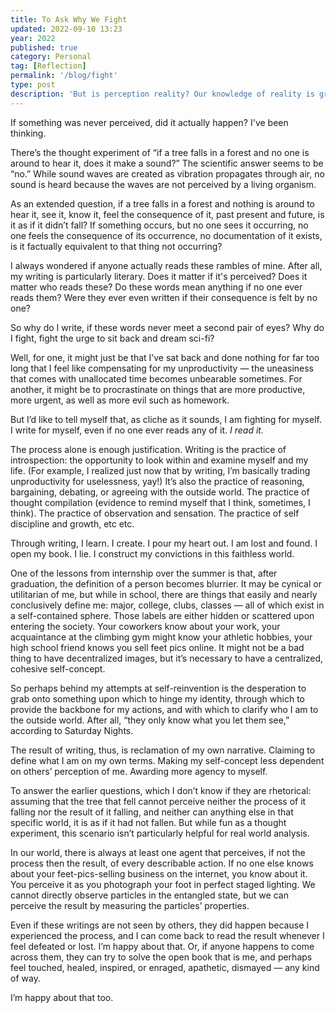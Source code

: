 ```yaml
---
title: To Ask Why We Fight
updated: 2022-09-10 13:23
year: 2022
published: true
category: Personal
tag: [Reflection]
permalink: '/blog/fight'
type: post
description: 'But is perception reality? Our knowledge of reality is grounded in our perception, so what if there is no material reality beyond our perception? That’s what Blow-Up led me to think about.'
---
```


If something was never perceived, did it actually happen? I've been thinking.

There’s the thought experiment of “if a tree falls in a forest and no one is around to hear it, does it make a sound?” The scientific answer seems to be “no.” While sound waves are created as vibration propagates through air, no sound is heard because the waves are not perceived by a living organism.

As an extended question, if a tree falls in a forest and nothing is around to hear it, see it, know it, feel the consequence of it, past present and future, is it as if it didn’t fall? If something occurs, but no one sees it occurring, no one feels the consequence of its occurrence, no documentation of it exists, is it factually equivalent to that thing not occurring?

I always wondered if anyone actually reads these rambles of mine. After all, my writing is particularly literary. Does it matter if it's perceived? Does it matter who reads these? Do these words mean anything if no one ever reads them? Were they ever even written if their consequence is felt by no one?

So why do I write, if these words never meet a second pair of eyes? Why do I fight, fight the urge to sit back and dream sci-fi?

Well, for one, it might just be that I’ve sat back and done nothing for far too long that I feel like compensating for my unproductivity — the uneasiness that comes with unallocated time becomes unbearable sometimes. For another, it might be to procrastinate on things that are more productive, more urgent, as well as more evil such as homework.

But I’d like to tell myself that, as cliche as it sounds, I am fighting for myself. I write for myself, even if no one ever reads any of it. _I read it._

The process alone is enough justification. Writing is the practice of introspection: the opportunity to look within and examine myself and my life. (For example, I realized just now that by writing, I’m basically trading unproductivity for uselessness, yay!) It’s also the practice of reasoning, bargaining, debating, or agreeing with the outside world. The practice of thought compilation (evidence to remind myself that I think, sometimes, I think). The practice of observation and sensation. The practice of self discipline and growth, etc etc.

Through writing, I learn. I create. I pour my heart out. I am lost and found. I open my book. I lie. I construct my convictions in this faithless world.

One of the lessons from internship over the summer is that, after graduation, the definition of a person becomes blurrier. It may be cynical or utilitarian of me, but while in school, there are things that easily and nearly conclusively define me: major, college, clubs, classes — all of which exist in a self-contained sphere. Those labels are either hidden or scattered upon entering the society. Your coworkers know about your work, your acquaintance at the climbing gym might know your athletic hobbies, your high school friend knows you sell feet pics online. It might not be a bad thing to have decentralized images, but it’s necessary to have a centralized, cohesive self-concept.

So perhaps behind my attempts at self-reinvention is the desperation to grab onto something upon which to hinge my identity, through which to provide the backbone for my actions, and with which to clarify who I am to the outside world. After all, “they only know what you let them see,” according to Saturday Nights.

The result of writing, thus, is reclamation of my own narrative. Claiming to define what I am on my own terms. Making my self-concept less dependent on others’ perception of me. Awarding more agency to myself.

To answer the earlier questions, which I don’t know if they are rhetorical: assuming that the tree that fell cannot perceive neither the process of it falling nor the result of it falling, and neither can anything else in that specific world, it is as if it had not fallen. But while fun as a thought experiment, this scenario isn’t particularly helpful for real world analysis.

In our world, there is always at least one agent that perceives, if not the process then the result, of every describable action. If no one else knows about your feet-pics-selling business on the internet, you know about it. You perceive it as you photograph your foot in perfect staged lighting. We cannot directly observe particles in the entangled state, but we can perceive the result by measuring the particles’ properties.

Even if these writings are not seen by others, they did happen because I experienced the process, and I can come back to read the result whenever I feel defeated or lost. I’m happy about that. Or, if anyone happens to come across them, they can try to solve the open book that is me, and perhaps feel touched, healed, inspired, or enraged, apathetic, dismayed — any kind of way.

I’m happy about that too.
